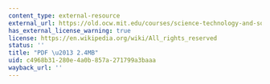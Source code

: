 ```yaml
---
content_type: external-resource
external_url: https://old.ocw.mit.edu/courses/science-technology-and-society/sts-003-the-rise-of-modern-science-fall-2010/readings/MITSTS_003F10_read07_linna.pdf
has_external_license_warning: true
license: https://en.wikipedia.org/wiki/All_rights_reserved
status: ''
title: "PDF \u2013 2.4MB"
uid: c4968b31-280e-4a0b-857a-271799a3baaa
wayback_url: ''
---
```

